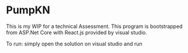 # PumpKN

This is my WIP for a technical Assessment. This program is bootstrapped from ASP.Net Core with React.js provided by visual studio.

To run:
simply open the solution on visual studio and run
